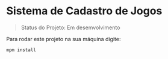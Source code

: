 <h1> Sistema de Cadastro de Jogos</h1>

> Status do Projeto: Em desemvolvimento

Para rodar este projeto na sua máquina digite:

```
mpm install
```

